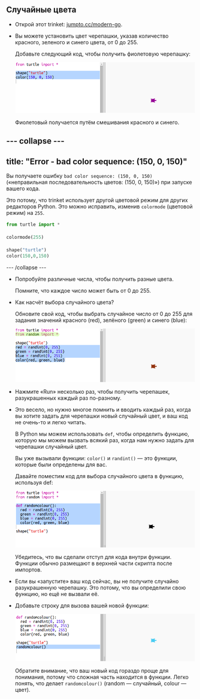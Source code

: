## Случайные цвета

+ Открой этот trinket: <a href="http://jumpto.cc/modern-go" target="_blank">jumpto.cc/modern-go</a>.

+ Вы можете установить цвет черепашки, указав количество красного, зеленого и синего цвета, от 0 до 255.
    
    Добавьте следующий код, чтобы получить фиолетовую черепашку:
    
    ![снимок экрана](images/modern-purple.png)
    
    Фиолетовый получается путём смешивания красного и синего.

## \--- collapse \---

## title: "Error - bad color sequence: (150, 0, 150)"

Вы получаете ошибку `bad color sequence: (150, 0, 150)` («неправильная последовательность цветов: (150, 0, 150)») при запуске вашего кода.

Это потому, что trinket использует другой цветовой режим для других редакторов Python. Это можно исправить, изменив `colormode` (цветовой режим) на `255`.

```python
from turtle import *

colormode(255)

shape("turtle")
color(150,0,150)
```

\--- /collapse \---

+ Попробуйте различные числа, чтобы получить разные цвета.
    
    Помните, что каждое число может быть от 0 до 255.

+ Как насчёт выбора случайного цвета?
    
    Обновите свой код, чтобы выбрать случайное число от 0 до 255 для задания значений красного (red), зелёного (green) и синего (blue):
    
    ![снимок экрана](images/modern-random-colour.png)

+ Нажмите «Run» несколько раз, чтобы получить черепашек, разукрашенных каждый раз по-разному.

+ Это весело, но нужно многое помнить и вводить каждый раз, когда вы хотите задать для черепашки новый случайный цвет, и ваш код не очень-то и легко читать.
    
    В Python мы можем использовать `def`, чтобы определить функцию, которую мы можем вызвать всякий раз, когда нам нужно задать для черепашки случайный цвет.
    
    Вы уже вызывали функции: `color()` и `randint()` — это функции, которые были определены для вас.
    
    Давайте поместим код для выбора случайного цвета в функцию, используя def:
    
    ![снимок экрана](images/modern-colour-function.png)
    
    Убедитесь, что вы сделали отступ для кода внутри функции. Функции обычно размещают в верхней части скрипта после импортов.

+ Если вы «запустите» ваш код сейчас, вы не получите случайно разукрашенную черепашку. Это потому, что вы определили свою функцию, но ещё не вызвали её.

+ Добавьте строку для вызова вашей новой функции:
    
    ![снимок экрана](images/modern-call-colour.png)
    
    Обратите внимание, что ваш новый код гораздо проще для понимания, потому что сложная часть находится в функции. Легко понять, что делает `randomcolour()` (random — случайный, colour — цвет).